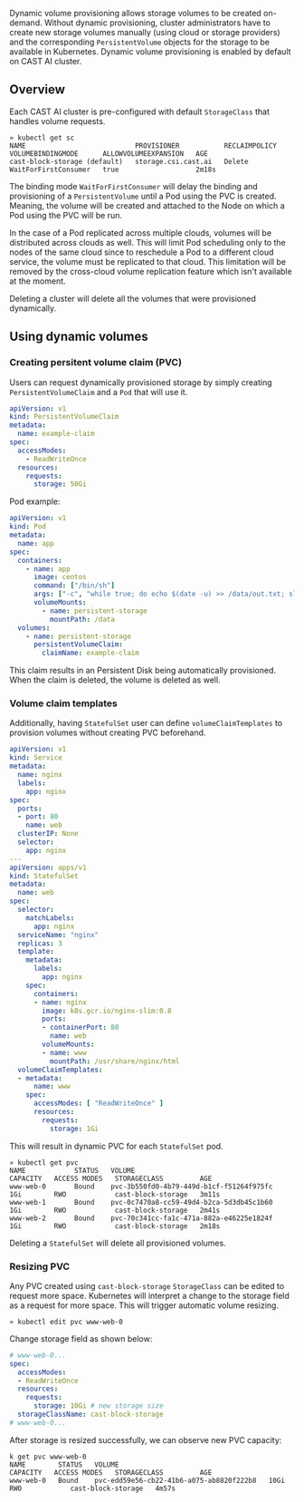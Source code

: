 Dynamic volume provisioning allows storage volumes to be created on-demand. 
Without dynamic provisioning, cluster administrators have to create new storage volumes manually (using cloud or storage providers) and the corresponding 
`PersistentVolume` objects for the storage to be available in Kubernetes. Dynamic volume provisioning is enabled by default on CAST AI cluster.

## Overview
Each CAST AI cluster is pre-configured with default `StorageClass` that handles volume requests.
```shell
» kubectl get sc 
NAME                           PROVISIONER           RECLAIMPOLICY   VOLUMEBINDINGMODE      ALLOWVOLUMEEXPANSION   AGE
cast-block-storage (default)   storage.csi.cast.ai   Delete          WaitForFirstConsumer   true                   2m18s
```
The binding mode `WaitForFirstConsumer` will delay the binding and provisioning of a `PersistentVolume` until a Pod using the PVC is created.
Meaning, the volume will be created and attached to the Node on which a Pod using the PVC will be run. 

In the case of a Pod replicated across multiple clouds, volumes will be distributed across clouds as well.
This will limit Pod scheduling only to the nodes of the same cloud since to reschedule a Pod to a different cloud service,
the volume must be replicated to that cloud. This limitation will be removed by the cross-cloud volume replication feature which isn't available
at the moment.

Deleting a cluster will delete all the volumes that were provisioned dynamically. 

## Using dynamic volumes
### Creating persitent volume claim (PVC)
Users can request dynamically provisioned storage by simply creating `PersistentVolumeClaim` and a `Pod` that will use it.
```yaml
apiVersion: v1
kind: PersistentVolumeClaim
metadata:
  name: example-claim
spec:
  accessModes:
    - ReadWriteOnce
  resources:
    requests:
      storage: 50Gi

```
Pod example:
```yaml
apiVersion: v1
kind: Pod
metadata:
  name: app
spec:
  containers:
    - name: app
      image: centos
      command: ["/bin/sh"]
      args: ["-c", "while true; do echo $(date -u) >> /data/out.txt; sleep 5; done"]
      volumeMounts:
        - name: persistent-storage
          mountPath: /data
  volumes:
    - name: persistent-storage
      persistentVolumeClaim:
        claimName: example-claim
```

This claim results in an Persistent Disk being automatically provisioned. When the claim is deleted, the volume is deleted as well.

### Volume claim templates
Additionally, having `StatefulSet` user can define `volumeClaimTemplates` to provision volumes without creating PVC beforehand.
```yaml
apiVersion: v1
kind: Service
metadata:
  name: nginx
  labels:
    app: nginx
spec:
  ports:
  - port: 80
    name: web
  clusterIP: None
  selector:
    app: nginx
---
apiVersion: apps/v1
kind: StatefulSet
metadata:
  name: web
spec:
  selector:
    matchLabels:
      app: nginx
  serviceName: "nginx"
  replicas: 3
  template:
    metadata:
      labels:
        app: nginx
    spec:
      containers:
      - name: nginx
        image: k8s.gcr.io/nginx-slim:0.8
        ports:
        - containerPort: 80
          name: web
        volumeMounts:
        - name: www
          mountPath: /usr/share/nginx/html
  volumeClaimTemplates:
  - metadata:
      name: www
    spec:
      accessModes: [ "ReadWriteOnce" ]
      resources:
        requests:
          storage: 1Gi
```
This will result in dynamic PVC for each `StatefulSet` pod.

```shell 
» kubectl get pvc
NAME            STATUS   VOLUME                                     CAPACITY   ACCESS MODES   STORAGECLASS         AGE
www-web-0       Bound    pvc-3b550fd0-4b79-449d-b1cf-f51264f975fc   1Gi        RWO            cast-block-storage   3m11s
www-web-1       Bound    pvc-0c7470a8-cc59-49d4-b2ca-5d3db45c1b60   1Gi        RWO            cast-block-storage   2m41s
www-web-2       Bound    pvc-70c341cc-fa1c-471a-882a-e46225e1824f   1Gi        RWO            cast-block-storage   2m18s
```

Deleting a `StatefulSet` will delete all provisioned volumes.

### Resizing PVC
Any PVC created using `cast-block-storage` `StorageClass` can be edited to request more space. 
Kubernetes will interpret a change to the storage field as a request for more space. This will trigger automatic volume resizing.
 
```shell 
» kubectl edit pvc www-web-0
```
Change storage field as shown below:
```yaml
# www-web-0...
spec:
  accessModes:
  - ReadWriteOnce
  resources:
    requests:
      storage: 10Gi # new storage size
  storageClassName: cast-block-storage
# www-web-0...
```

After storage is resized successfully, we can observe new PVC capacity:
```shell
k get pvc www-web-0
NAME        STATUS   VOLUME                                     CAPACITY   ACCESS MODES   STORAGECLASS         AGE
www-web-0   Bound    pvc-edd59e56-cb22-41b6-a075-ab8820f222b8   10Gi       RWO            cast-block-storage   4m57s
```
